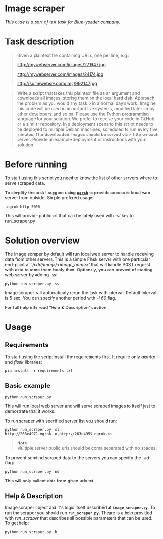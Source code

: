 # Image scraper
*This code is a part of test task for [Blue-yonder company.](https://www.blue-yonder.com)*

# Task description
> Given a plaintext file containing URLs, one per line, e.g.:
> 
> http://mywebserver.com/images/271947.jpg
>
> http://mywebserver.com/images/24174.jpg
>
> http://somewebsrv.com/img/992147.jpg

> Write a script that takes this plaintext file as an argument and downloads all images, storing them on the local hard disk. Approach the problem as you would any task > in a normal day’s work. Imagine this code will be used in important live systems, modified later on by other developers, and so on.
> Please use the Python programming language for your solution. We prefer to receive your code in GitHub or a similar repository.
> In a deployment scenario this script needs to be deployed to multiple Debian machines, scheduled to run every five minutes. The downloaded images should be served via > http on each server.
> Provide an example deployment or instructions with your solution.

# Before running
To start using this script you need to know the list of other servers where to serve scraped data.

To simplify the task I suggest using [**```ngrok```**](https://ngrok.com/) to provide access to local web server from outside. Simple prefered usage:
```
.ngrok http 5000
```
This will provide public url that can be lately used with *-sl* key to run_scraper.py

# Solution overview
The image scraper by default will run local web server to handle receiving data from other servers.
This is a simple Flask server with one particular end-point at *'/add/image/<image_name>'* that will handle POST request with data to store them localy then.
Optionaly, you can prevent of starting web server by adding *-ss*:
```
python run_scraper.py -ss
```
Image scraper will automaticaly rerun the task with interval. Default interval is 5 sec. 
You can specify another period with *-i 60* flag.

For full help info read "Help & Description" section.

# Usage

## Requirements
To start using the script install the requirements first. It require only *aiohttp* and *flask* libraries:
```
pip install -r requirements.txt
```

## Basic example
```
python run_scraper.py
```
This will run local web server and will serve scraped images to itself just to demostrate that it works.

To run scraper with specified server list you should run:
```
python run_scraper.py -sl http://263e4972.ngrok.io,http://263e4955.ngrok.io
```
> **Note:**  
> Multiple server public urls should be coma separated with no spaces.

To prevent sendind scraped data to the servers you can specify the *-nd* flag:
```
python run_scraper.py -nd
```
This will only collect data from given urls.txt.

## Help & Description
Image scraper object and it's logic itself described at **```image_scraper.py```**.
To run the scraper you should run **```run_scraper.py```**.
Theare is a help provided with *run_scraper* that describes all possible parameters that can be used. To get help:
```
python run_scraper.py -h
```